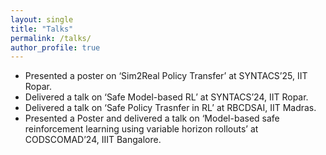 ```yaml
---
layout: single
title: "Talks"
permalink: /talks/
author_profile: true
---
```


- Presented a poster on ‘Sim2Real Policy Transfer’ at SYNTACS’25, IIT Ropar.
- Delivered a talk on ‘Safe Model-based RL’ at SYNTACS’24, IIT Ropar.
- Delivered a talk on ‘Safe Policy Trasnfer in RL’ at RBCDSAI, IIT Madras.
- Presented a Poster and delivered a talk on ‘Model-based safe reinforcement learning using variable horizon rollouts’ at CODSCOMAD’24, IIIT Bangalore.
